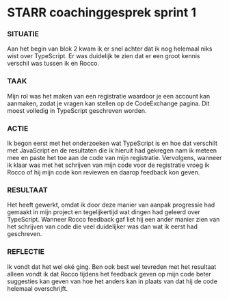 # STARR coachinggesprek sprint 1

### SITUATIE
Aan het begin van blok 2 kwam ik er snel achter dat ik nog helemaal niks wist over TypeScript. Er was duidelijk te zien dat er een groot kennis verschil was tussen ik en Rocco.

### TAAK
Mijn rol was het maken van een registratie waardoor je een account kan aanmaken, zodat je vragen kan stellen op de CodeExchange pagina. Dit moest volledig in TypeScript geschreven worden.


### ACTIE
Ik begon eerst met het onderzoeken wat TypeScript is en hoe dat verschilt met JavaScript en de resultaten die ik hieruit had gekregen nam ik meteen mee en paste het toe aan de code van mijn registratie. Vervolgens, wanneer ik klaar was met het schrijven van mijn code voor de registratie vroeg ik Rocco of hij mijn code kon reviewen en daarop feedback kon geven.


### RESULTAAT
Het heeft gewerkt, omdat ik door deze manier van aanpak progressie had gemaakt in mijn project en tegelijkertijd wat dingen had geleerd over TypeScript. Wanneer Rocco feedback gaf liet hij een ander manier zien van het schrijven van code die veel duidelijker was dan wat ik eerst had geschreven.

### REFLECTIE
Ik vondt dat het wel oké ging. Ben ook best wel tevreden met het resultaat alleen vondt ik dat Rocco tijdens het feedback geven op mijn code beter suggesties kan geven van hoe het anders kan in plaats van dat hij de code helemaal overschrijft.
